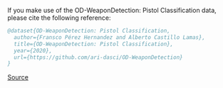 If you make use of the OD-WeaponDetection: Pistol Classification data, please cite the following reference:

``` bibtex 
@dataset{OD-WeaponDetection: Pistol Classification,
  author={Fransco Pérez Hernandez and Alberto Castillo Lamas},
  title={OD-WeaponDetection: Pistol Classification},
  year={2020},
  url={https://github.com/ari-dasci/OD-WeaponDetection}
}
```

[Source](https://github.com/ari-dasci/OD-WeaponDetection)